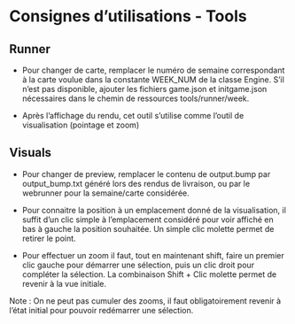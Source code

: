 # Consignes d’utilisations - Tools

## Runner

- Pour changer de carte, remplacer le numéro de semaine correspondant à la carte voulue dans la constante WEEK_NUM de la classe Engine. S’il n’est pas disponible, ajouter les fichiers game.json et initgame.json nécessaires dans le chemin de ressources tools/runner/week<nb>. 

- Après l’affichage du rendu, cet outil s’utilise comme l’outil de visualisation (pointage et zoom)

## Visuals

- Pour changer de preview, remplacer le contenu de output.bump  par output_bump.txt généré lors des rendus de livraison, ou par le webrunner pour la semaine/carte considérée. 

- Pour connaitre la position à un emplacement donné de la visualisation, il suffit d’un clic simple à l’emplacement considéré pour voir affiché en bas à gauche la position souhaitée. 
Un simple clic molette permet de retirer le point. 

- Pour effectuer un zoom il faut, tout en maintenant shift, faire un premier clic gauche pour démarrer une sélection, puis un clic droit pour compléter la sélection. 
La combinaison Shift + Clic molette permet de revenir à la vue initiale. 

Note : On ne peut pas cumuler des zooms, il faut obligatoirement revenir à l’état initial pour pouvoir redémarrer une sélection.